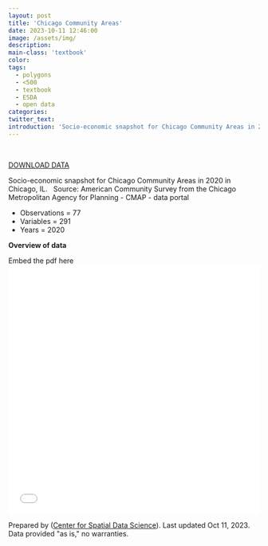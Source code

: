 ```yaml
---
layout: post
title: 'Chicago Community Areas'
date: 2023-10-11 12:46:00
image: /assets/img/
description:
main-class: 'textbook'
color:
tags:
  - polygons
  - <500
  - textbook
  - ESDA
  - open data
categories:
twitter_text:
introduction: 'Socio-economic snapshot for Chicago Community Areas in 2020'
---
```

<div id="root" data-geojson="../data/Chicago_2020.geojson"></div>

<br>

[DOWNLOAD DATA](../data/Chi-CCA.zip)

Socio-economic snapshot for Chicago Community Areas in 2020 in Chicago, IL.
 
Source: American Community Survey from the Chicago Metropolitan Agency for Planning - CMAP - data portal
 
- Observations = 77
- Variables = 291
- Years = 2020

**Overview of data**

Embed the pdf here
<embed src="../data/CDSFieldDescriptions202106.pdf" width="100%" height="500px" type="application/pdf">

Prepared by ([Center for Spatial Data Science](https://spatial.uchicago.edu/)). Last updated Oct 11, 2023. Data provided "as is," no warranties.
